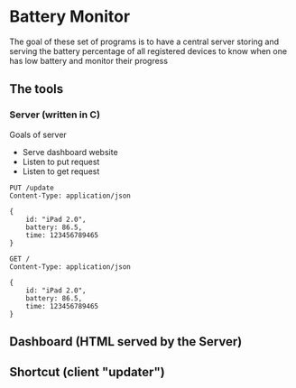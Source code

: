 # Battery Monitor

The goal of these set of programs is to have a
central server storing and serving the battery
percentage of all registered devices to know when
one has low battery and monitor their progress

## The tools

### Server (written in C)

Goals of server

- Serve dashboard website
- Listen to put request
- Listen to get request

```http
PUT /update
Content-Type: application/json

{
    id: "iPad 2.0",
    battery: 86.5,
    time: 123456789465
}
```

```http
GET /
Content-Type: application/json

{
    id: "iPad 2.0",
    battery: 86.5,
    time: 123456789465
}
```

## Dashboard (HTML served by the Server)

## Shortcut  (client "updater")

